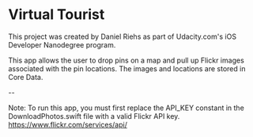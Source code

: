 # Virtual Tourist

This project was created by Daniel Riehs as part of Udacity.com's iOS Developer Nanodegree program.

This app allows the user to drop pins on a map and pull up Flickr images associated with the pin locations. The images and locations are stored in Core Data.

--

Note: To run this app, you must first replace the API_KEY constant in the DownloadPhotos.swift file with a valid Flickr API key.
https://www.flickr.com/services/api/